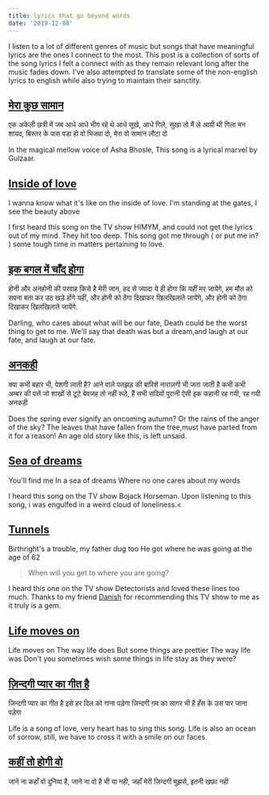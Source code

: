 ```yaml
---
title: lyrics that go beyond words
date: '2019-12-08'
---
```


I listen to a lot of different genres of music but songs that have meaningful lyrics are the ones I connect to the most. This post is a collection of sorts of the song lyrics I felt a connect with as they remain relevant long after the music fades down. I've also attempted to translate some of the non-english lyrics to english while also trying to maintain their sanctity.

## [मेरा कुछ सामान](https://www.youtube.com/watch?v=OlvXDGJAMT0)

एक अकेली छत्री में जब आधे आधे भीग रहे थे
आधे सूखे, आधे गिले,
सुखा तो मैं ले आयी थी
गिला मन शायद, बिस्तर के पास पडा हो
वो भिजवा दो,
मेरा वो सामान लौटा दो

In the magical mellow voice of Asha Bhosle, This song is a lyrical marvel by Gulzaar.

## [Inside of love](https://www.youtube.com/watch?v=sW1ZJNVAc-Q)

I wanna know what it's like on the inside of love.
I'm standing at the gates,
I see the beauty above

I first heard this song on the TV show HIMYM, and could not get the lyrics out of my mind. They hit too deep. This song got me through ( or put me in? ) some tough time in matters pertaining to love.

## [इक बगल में चाँद होगा](https://www.youtube.com/watch?v=L_EVAdvxJcU)

होनी और अनहोनी की परवाह किसे है मेरी जान,
हद से ज्यादा ये ही होगा कि यहीं मर जायेंगे,
हम मौत को सपना बता कर उठ खड़े होंगे यहीं,
और होनी को ठेंगा दिखाकर खिलखिलाते जायेंगे,
और होनी को ठेंगा दिखाकर खिलखिलाते जायेंगे.

Darling, who cares about what will be our fate,
Death could be the worst thing to get to me.
We'll say that death was but a dream,and laugh at our fate,
and laugh at our fate.

## [अनकही](https://www.youtube.com/watch?v=DR0S-ocAmvo)

क्या कभी बहार भी, पेशगी लाती है?
आने वाले पतझड़ की
बारिशें नाराज़गी भी जता जाती है
कभी कभी अम्बर की
पत्तें जो शाखों से टूटे
बेवजह तो नहीं रूठे, हैं सभी
सदियों पुरानी  ऐसी इक कहानी  रह गयी,
रह गयी अनकही

Does the spring ever signify an oncoming autumn?
Or the rains of the anger of the sky?
The leaves that have fallen from the tree,must have parted from it for a reason!
An age old story like this, is left unsaid.

## [Sea of dreams](https://www.youtube.com/watch?v=mIDWsTwstgs)

You'll find me In a sea of dreams
Where no one cares about my words

I heard this song on the TV show Bojack Horseman. Upon listening to this song, i was engulfed in a weird cloud of loneliness.<

## [Tunnels](https://www.youtube.com/watch?v=HoJtuk_k3EA)

Birthright's a trouble, my father dug too
He got where he was going at the age of 62
> When will you get to where you are going?

I heard this one on the TV show Detectorists and loved these lines too much. Thanks to my friend [Danish](https://danishpraka.sh) for recommending this TV show to me as it truly is a gem.

## [Life moves on](https://www.youtube.com/watch?v=YpnWnpfJVq4)

Life moves on
The way life does
But some things are prettier
The way life was
Don't you sometimes wish some things in life stay as they were?

## [ज़िन्दगी प्यार का गीत है](https://www.youtube.com/watch?v=M9YGUkKphsg)

ज़िन्दगी प्यार का गीत है
इसे हर दिल को गाना पड़ेगा
ज़िन्दगी ग़म का सागर भी है
हँस के उस पार जाना पड़ेगा

Life is a song of love,
very heart has to sing this song.
Life is also an ocean of sorrow,
still, we have to cross it with a smile on our faces.

## [कहीं तो होगी वो](https://www.youtube.com/watch?v=KFwjibi-JRU)

जाने ना कहाँ वो दुनिया है,
जाने ना वो है भी या नही,
जहाँ मेरी ज़िन्दगी मुझसे,
इतनी खफ़ा नही

